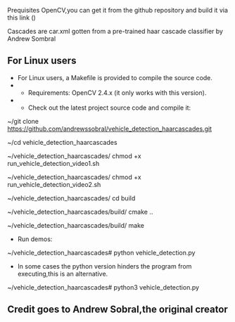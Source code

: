 Prequisites OpenCV,you can get it from the github repository and build it via this link ()

Cascades are car.xml gotten from a pre-trained haar cascade classifier by Andrew Sombral

For Linux users
-----------------
* For Linux users, a Makefile is provided to compile the source code.
* * Requirements: OpenCV 2.4.x (it only works with this version).
* * Check out the latest project source code and compile it:

~/git clone https://github.com/andrewssobral/vehicle_detection_haarcascades.git

~/cd vehicle_detection_haarcascades

~/vehicle_detection_haarcascades/ chmod +x run_vehicle_detection_video1.sh

~/vehicle_detection_haarcascades/ chmod +x run_vehicle_detection_video2.sh

~/vehicle_detection_haarcascades/ cd build

~/vehicle_detection_haarcascades/build/ cmake ..

~/vehicle_detection_haarcascades/build/ make

* Run demos:

~/vehicle_detection_haarcascades# python vehicle_detection.py

* In some cases the python version hinders the program from executing,this is an alternative.

~/vehicle_detection_haarcascades# python3 vehicle_detection.py

## Credit goes to Andrew Sobral,the original creator
